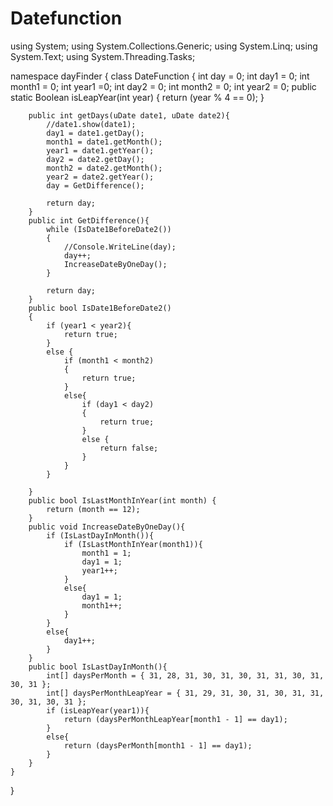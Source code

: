 # Datefunction
using System;
using System.Collections.Generic;
using System.Linq;
using System.Text;
using System.Threading.Tasks;

namespace dayFinder
{
    class DateFunction
    {
        int day = 0;
        int day1 = 0;
        int month1 = 0;
        int year1 =0;
        int day2 = 0; 
        int month2 = 0;
        int year2 = 0;
        public static Boolean isLeapYear(int year) {
            return (year % 4 == 0);
        }
        
        public int getDays(uDate date1, uDate date2){
            //date1.show(date1);
            day1 = date1.getDay();
            month1 = date1.getMonth();
            year1 = date1.getYear();
            day2 = date2.getDay();
            month2 = date2.getMonth();
            year2 = date2.getYear();
            day = GetDifference();
            
            return day;
        }
        public int GetDifference(){
            while (IsDate1BeforeDate2())
            {
                //Console.WriteLine(day);
                day++;
                IncreaseDateByOneDay();
            }

            return day;
        }
        public bool IsDate1BeforeDate2()
        {
            if (year1 < year2){
                return true;
            }
            else {
                if (month1 < month2)
                {
                    return true;
                }
                else{
                    if (day1 < day2)
                    {
                        return true;
                    }
                    else {
                        return false;
                    }
                }
            }
            
        }
        public bool IsLastMonthInYear(int month) { 
            return (month == 12);
        }
        public void IncreaseDateByOneDay(){
            if (IsLastDayInMonth()){
                if (IsLastMonthInYear(month1)){
                    month1 = 1;
                    day1 = 1;
                    year1++;
                }
                else{
                    day1 = 1;
                    month1++;
                }
            }
            else{
                day1++;
            }
        }
        public bool IsLastDayInMonth(){ 
            int[] daysPerMonth = { 31, 28, 31, 30, 31, 30, 31, 31, 30, 31, 30, 31 };
            int[] daysPerMonthLeapYear = { 31, 29, 31, 30, 31, 30, 31, 31, 30, 31, 30, 31 };
            if (isLeapYear(year1)){
                return (daysPerMonthLeapYear[month1 - 1] == day1);
            }
            else{
                return (daysPerMonth[month1 - 1] == day1);
            }
        }
    }
}
